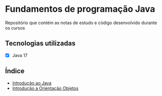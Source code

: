 # Fundamentos de programação Java

Repositório que contém as notas de estudo e código desenvolvido durante os cursos

## Tecnologias utilizadas
- [x] Java 17

## Índice
- [Introdução ao Java](https://github.com/fredsonchaves07/java-fundamentals/blob/main/introducao_java.md)
- [Introdução a Orientação Objetos](https://github.com/fredsonchaves07/java-fundamentals/blob/main/src/jdev/introducaoOrientacaoObjetos/orientacao_Objetos.md)
